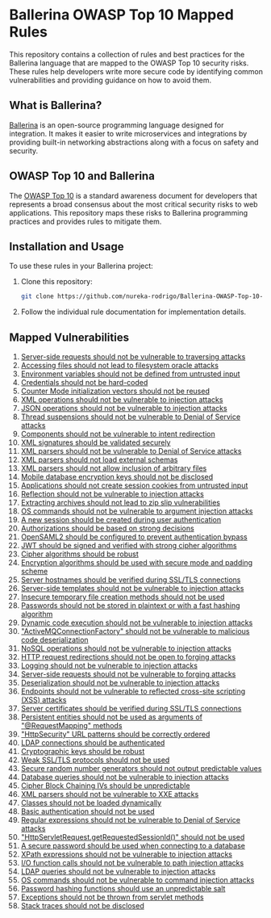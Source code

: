 # Ballerina OWASP Top 10 Mapped Rules

This repository contains a collection of rules and best practices for the Ballerina language that are mapped to the OWASP Top 10 security risks. These rules help developers write more secure code by identifying common vulnerabilities and providing guidance on how to avoid them.

## What is Ballerina?

[Ballerina](https://ballerina.io/) is an open-source programming language designed for integration. It makes it easier to write microservices and integrations by providing built-in networking abstractions along with a focus on safety and security.

## OWASP Top 10 and Ballerina

The [OWASP Top 10](https://owasp.org/Top10/) is a standard awareness document for developers that represents a broad consensus about the most critical security risks to web applications. This repository maps these risks to Ballerina programming practices and provides rules to mitigate them.

## Installation and Usage

To use these rules in your Ballerina project:

1. Clone this repository:

   ```bash
   git clone https://github.com/nureka-rodrigo/Ballerina-OWASP-Top-10-Mapped-Rules.git
   ```

2. Follow the individual rule documentation for implementation details.

## Mapped Vulnerabilities

01. [Server-side requests should not be vulnerable to traversing attacks](./Not-Covered/01/README.md)
02. [Accessing files should not lead to filesystem oracle attacks](README.md)
03. [Environment variables should not be defined from untrusted input](./Not-Covered/03/README.md)
04. [Credentials should not be hard-coded](./Not-Covered/04/README.md)
05. [Counter Mode initialization vectors should not be reused](./Not-Covered/05/README.md)
06. [XML operations should not be vulnerable to injection attacks](README.md)
07. [JSON operations should not be vulnerable to injection attacks](./Not-Covered/07/README.md)
08. [Thread suspensions should not be vulnerable to Denial of Service attacks](README.md)
09. [Components should not be vulnerable to intent redirection](README.md)
10. [XML signatures should be validated securely](README.md)
11. [XML parsers should not be vulnerable to Denial of Service attacks](README.md)
12. [XML parsers should not load external schemas](README.md)
13. [XML parsers should not allow inclusion of arbitrary files](README.md)
14. [Mobile database encryption keys should not be disclosed](README.md)
15. [Applications should not create session cookies from untrusted input](./Not-Covered/15/README.md)
16. [Reflection should not be vulnerable to injection attacks](README.md)
17. [Extracting archives should not lead to zip slip vulnerabilities](README.md)
18. [OS commands should not be vulnerable to argument injection attacks](README.md)
19. [A new session should be created during user authentication](README.md)
20. [Authorizations should be based on strong decisions](README.md)
21. [OpenSAML2 should be configured to prevent authentication bypass](README.md)
22. [JWT should be signed and verified with strong cipher algorithms](README.md)
23. [Cipher algorithms should be robust](README.md)
24. [Encryption algorithms should be used with secure mode and padding scheme](./Not-Covered/24/README.md)
25. [Server hostnames should be verified during SSL/TLS connections](./Not-Covered/25/README.md)
26. [Server-side templates should not be vulnerable to injection attacks](README.md)
27. [Insecure temporary file creation methods should not be used](README.md)
28. [Passwords should not be stored in plaintext or with a fast hashing algorithm](README.md)
29. [Dynamic code execution should not be vulnerable to injection attacks](README.md)
30. ["ActiveMQConnectionFactory" should not be vulnerable to malicious code deserialization](README.md)
31. [NoSQL operations should not be vulnerable to injection attacks](README.md)
32. [HTTP request redirections should not be open to forging attacks](./Not-Covered/32/README.md)
33. [Logging should not be vulnerable to injection attacks](README.md)
34. [Server-side requests should not be vulnerable to forging attacks](README.md)
35. [Deserialization should not be vulnerable to injection attacks](README.md)
36. [Endpoints should not be vulnerable to reflected cross-site scripting (XSS) attacks](README.md)
37. [Server certificates should be verified during SSL/TLS connections](README.md)
38. [Persistent entities should not be used as arguments of "@RequestMapping" methods](README.md)
39. ["HttpSecurity" URL patterns should be correctly ordered](README.md)
40. [LDAP connections should be authenticated](README.md)
41. [Cryptographic keys should be robust](README.md)
42. [Weak SSL/TLS protocols should not be used](README.md)
43. [Secure random number generators should not output predictable values](README.md)
44. [Database queries should not be vulnerable to injection attacks](README.md)
45. [Cipher Block Chaining IVs should be unpredictable](README.md)
46. [XML parsers should not be vulnerable to XXE attacks](README.md)
47. [Classes should not be loaded dynamically](README.md)
48. [Basic authentication should not be used](README.md)
49. [Regular expressions should not be vulnerable to Denial of Service attacks](README.md)
50. ["HttpServletRequest.getRequestedSessionId()" should not be used](README.md)
51. [A secure password should be used when connecting to a database](README.md)
52. [XPath expressions should not be vulnerable to injection attacks](README.md)
53. [I/O function calls should not be vulnerable to path injection attacks](./Not-Covered/53/README.md)
54. [LDAP queries should not be vulnerable to injection attacks](README.md)
55. [OS commands should not be vulnerable to command injection attacks](README.md)
56. [Password hashing functions should use an unpredictable salt](README.md)
57. [Exceptions should not be thrown from servlet methods](README.md)
58. [Stack traces should not be disclosed](./Not-Covered/58/README.md)
